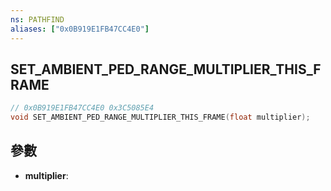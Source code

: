 ```yaml
---
ns: PATHFIND
aliases: ["0x0B919E1FB47CC4E0"]
---
```

## SET_AMBIENT_PED_RANGE_MULTIPLIER_THIS_FRAME

```c
// 0x0B919E1FB47CC4E0 0x3C5085E4
void SET_AMBIENT_PED_RANGE_MULTIPLIER_THIS_FRAME(float multiplier);
```

## 參數
* **multiplier**: 


